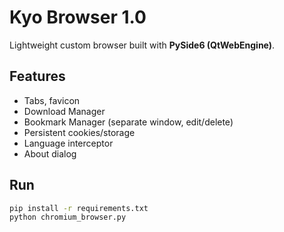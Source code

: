 # Kyo Browser 1.0

Lightweight custom browser built with **PySide6 (QtWebEngine)**.

## Features
- Tabs, favicon
- Download Manager
- Bookmark Manager (separate window, edit/delete)
- Persistent cookies/storage
- Language interceptor
- About dialog

## Run
```bash
pip install -r requirements.txt
python chromium_browser.py
